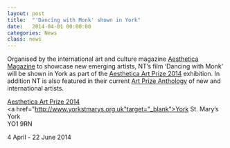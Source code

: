 ```yaml
---
layout: post
title:  "'Dancing with Monk' shown in York"
date:   2014-04-01 00:00:00
categories: News
class: news
---
```


Organised by the international art and culture magazine <a href="http://www.aestheticamagazine.com" target="_blank">Aesthetica Magazine</a> to showcase new emerging artists, NT’s film ‘Dancing with Monk’ will be shown in York as part of the <a href="http://www.aestheticamagazine.com/artprize" target="_blank">Aesthetica Art Prize 2014</a> exhibition. In addition NT is also featured in their current <a href="http://www.aestheticamagazine.com/shop#ap" target="_blank">Art Prize Anthology</a> of new and international artists.

<a href="http://www.aestheticamagazine.com/artprize" target="_blank">Aesthetica Art Prize 2014</a>  
<a href="http://www.yorkstmarys.org.uk"target="_blank">York St. Mary’s</a>  
York  
YO1 9RN  

4 April - 22 June 2014
